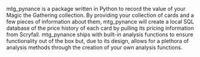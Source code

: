 mtg_pynance is a package written in Python to record the value of your Magic the Gathering collection. By providing your collection of cards and a few pieces of information about them, mtg_pynance will create a local SQL database of the price history of each card by pulling its pricing information from Scryfall. mtg_pynance ships with built-in analysis functions to ensure functionality out of the box but, due to its design, allows for a plethora of analysis methods through the creation of your own analysis functions.